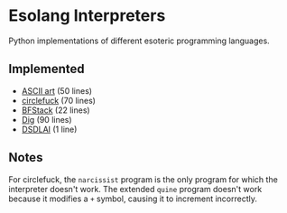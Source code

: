 # Esolang Interpreters
Python implementations of different esoteric programming languages.

## Implemented
-   [ASCII art](https://esolangs.org/wiki/ASCII_art) (50 lines)
-   [circlefuck](https://esolangs.org/wiki/Circlefuck) (70 lines)
-   [BFStack](https://esolangs.org/wiki/BFStack) (22 lines)
-   [Dig](https://esolangs.org/wiki/Dig) (90 lines)
-   [DSDLAI](https://esolangs.org/wiki/Dig_straight_down_like_an_idiot) (1 line)

## Notes
For circlefuck, the `narcissist` program is the only program for which the interpreter doesn't work. The extended `quine` program doesn't work because it modifies a `+` symbol, causing it to increment incorrectly.
